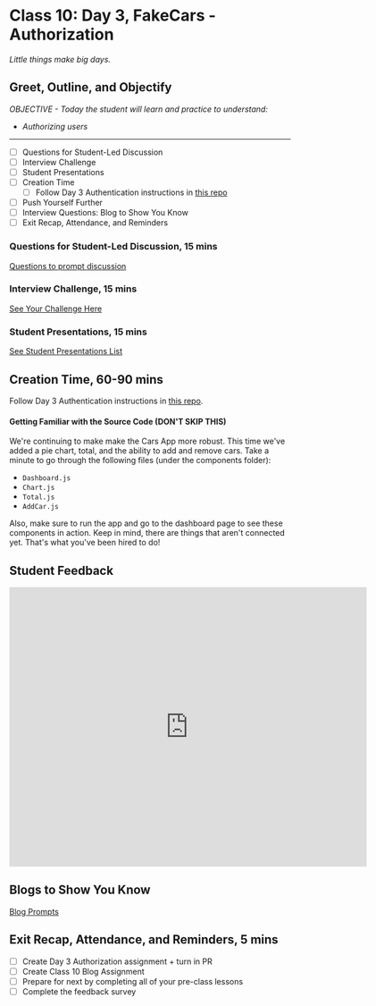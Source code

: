 # Class 10: Day 3, FakeCars - Authorization

<!-- ! HIDE FROM STUDENT; INSTRUCTOR ONLY CONTENT -->
<!-- ## Instructor Only Content - HIDE FROM STUDENTS -->
<!-- cp workspace/resources/classOutlineTemplate.md docs/module- -->
<!-- ! END INSTRUCTOR ONLY CONTENT -->

*Little things make big days.*

## Greet, Outline, and Objectify

<!-- SMART: Specific, Measurable, Attainable, Relevant, and Timely. -->
<!-- https://examples.yourdictionary.com/well-written-examples-of-learning-objectives.html -->
  
*OBJECTIVE - Today the student will learn and practice to understand:*

* *Authorizing users*

*****

<!-- https://studio.zollege.com/container/block-v1:ACA+JS411+09282020_JS411_C6+type@vertical+block@5e26c53f4d6a44ba96ed552e94ac1bb1 -->

- [ ] Questions for Student-Led Discussion
- [ ] Interview Challenge
- [ ] Student Presentations
- [ ] Creation Time
    * [ ] Follow Day 3 Authentication instructions in [this repo](https://github.com/instructorKC/411_protected_routes_with_firebase)
    <!-- * [ ] Fork & Clone the [411_wk5_day2_mapdispatchtoprops Repo](https://github.com/AustinCodingAcademy/411_wk5_day2_mapdispatchtoprops) -->
- [ ] Push Yourself Further
- [ ] Interview Questions: Blog to Show You Know
- [ ] Exit Recap, Attendance, and Reminders

### Questions for Student-Led Discussion, 15 mins
<!-- This section should be structured with the 5E model: https://lesley.edu/article/empowering-students-the-5e-model-explained -->

[Questions to prompt discussion](./../additionalResources/questionsForDiscussion/qfd-class-10.md)

### Interview Challenge, 15 mins
<!-- The last two E happen here: elaborate and evaluate  -->
<!-- this sections should have a challenge that can be solved with the skills they've learned since their last class. -->
<!-- ! HIDDEN CONTENT: INSTRUCTOR ONLY -->
[See Your Challenge Here](./../additionalResources/interviewChallenges.md)
<!-- ! END HIDDEN CONTENT: INSTRUCTOR ONLY -->

### Student Presentations, 15 mins

[See Student Presentations List](./../additionalResources/studentPresentations.md)

## Creation Time, 60-90 mins

Follow Day 3 Authentication instructions in [this repo](https://github.com/instructorKC/411_protected_routes_with_firebase).

<!-- Today we are going to practice what we've learned with **Redux Actions** and `mapDispatchToProps`. We will use both of those to create a more interactive dashboard and watch as all the data on the site is related.

![redux-mdtp-dashboard](./../images/redux-mdtp-dashboard.png)

### Project Instructions

- [ ] Fork and clone the following repository: [411_wk5_day2_mapdispatchtoprops](https://github.com/AustinCodingAcademy/411_wk5_day2_mapdispatchtoprops)

Follow the directions in the `README` to complete the project and upload the link to your GitHub repository to Zollege. The project directions are also summed up below: -->

#### Getting Familiar with the Source Code (DON'T SKIP THIS)

We're continuing to make make the Cars App more robust. This time we've added a pie chart, total, and the ability to add and remove cars. Take a minute to go through the following files (under the components folder):

* `Dashboard.js`
* `Chart.js`
* `Total.js`
* `AddCar.js`

Also, make sure to run the app and go to the dashboard page to see these components in action. Keep in mind, there are things that aren't connected yet. That's what you've been hired to do!

<!-- ALL REDUX STUFF

### Project Work

- [ ] The first thing we need to do is create an `actions.js` file inside the `redux/` folder.

#### `addCar`

- [ ] Now, let's create an action creator called `addCar` that takes one parameter called `car`. Have it return an object who's type is `ADD_CAR` and its `value:` is the `car` parameter.

- [ ] Now we need to go to our `reducers.js` file and update the `cars` reducer. To start, give it a second parameter called `action`. This will represent whichever `action` is passed in on `dispatch()`. Now it's time to change this function and give it a switch/case statement. You can reference prior material for this but ultimately we want to switch on `action.type`, provide a case for `ADD_CAR` that returns a copy of the `state` array plus the new car (`[ ...state, action.value]`) and has a default case that simply returns the state for the `mapsStateToProps` function to use.

- [ ] We will be dispatching this action from the `AddCar` component so let's go hook that up now. Notice there is a Form that is collecting the Input data. It happens in a dialog box that appears when you click the "Add Car" button on the dashboard page.

- [ ] We need to create a smart container for this "dumb" component so that we can hook it up to Redux action creators. Create a file called `AddCar.js` inside the `containers/` folder.

- [ ] Import the `{ connect }` function at the top of the file like we have in the other containers. Then, import the `AddCar` component from the `components/` folder. We also need to import the actions, so `import { addCar } from the "redux/actions"` file.

- [ ] Now we are going to write a `mapDispatchToProps` function. Remember, it takes one argument called `dispatch` and it returns an Object who's keys are the props you want to pass to the "dumb" component. It makes sense to create a key called `addCar` and we'll set its value to a function that *dispatches* our `addCar` action creator. It looks like this: `(car) => dispatch(addCar(car))`. The `car` on the left will be passed from our component when we call this function during the Form submission. It will then be passed onto the inner `addCar` function.

- [ ] Remember to `connect` this function to the `AddCar` component and `export` it.

    > A little tip this time, since there is no `mapStateToProps` function we need to pass null in its place. This is because the `connect` function expects the **MSTP** functions as the first parameter, ([see the docs](https://redux.js.org/recipes/usage-with-typescript#typing-the-connect-higher-order-component)). So our export will look like this: `export default connect(null, mapDispatchToProps)(AddCar)`

- [ ] Now we will go to the `Dashboard` component and swap out the import at the top so that it calls the new `AddCar` smart "container" instead of the regular "dumb" component.

- [ ] Finally, go to the `AddCar` component and find the `handleSubmit` function. Pass that payload to our prop function. Basically, call `this.props.addCar(payload)`. Underneath that, call `this.setState({ open: false })` to close the dialog box. The new car should be added to the bottom of the list.

#### removeCar

- [ ] Ok we can add cars to our table but now we need to be able to remove them. There's a delete column on the table with a little "trash can" icon and when we click that we're going to want to remove an item from the list. The first step is adding a new action. *Hopefully we're getting some of this repetition into our heads.*

- [ ] Go to `redux/actions.js` and create a new function called `removeCar`. You can copy/paste (++opt+shift+down++) directly from the `addUser` function, however we want to change the parameter from `car` to `index` in both places. Also, (this may seem like a given) change the type to "REMOVE_CAR".

    > Why are we changing `car` to `index`? Because it's an easy way to remove an item from an array. If we know it's `index`, we can splice it. So this time we are going to pass an `index` value to the `removeCar` prop.

- [ ] Once that's done it's time to update our reducer again. Go to `redux/reducers.js` and make another case statement for `REMOVE_CAR`. In this one, create a copy of the state (`newState`) and then `.splice()` the `index` out of it. Finally, `return` the `newState`. 

    > If you forget, the "splice" function takes a starting index and a number of items to delete as its parameters so it will look like this: `splice(action.value, 1)` where `action.value` is the `index` we are passing.

- [ ] Ok, since the button we want to tie this to is in the `Dashboard` component and it already has a container . . . we don't need to create a new one. We do, however, need to go to `containers/Dashboard.js` and add the `mapDispatchToProps` function though. Do that right below that `mapStateToProps` one. This function should return an object with a key of `removeCar` and a value of `(index) => dispatch(removeCar(index))`. Also, don't forget to import that `{ removeCar }` action at the top of the file. We also need to ensure that we pass the `mapDispatchToProps` function to `connect`.

- [ ] Now that everything is hooked up we need to use our new action. In the `Dashboard.js` component, create an `onClick` method on the Icon (the last TableCell) that is a function. It should call `props.removeCar` with the `index` as the argument. The current `index` can be found in the beginning of the `map` function. Its value is `idx`.

- [ ] When you click the trash can icon the corresponding row should be removed. Is it working? If not, ask the your classmates to look over the code with you.

#### Pie Chart & Total

- [ ] Now that we have that working we are going to practice what we learned last class and add containers and `mapStateToProps` functions for the Chart and Total components. Why? Because we want these to always have the current `cars` information. We'll see how this is useful in a second.

- [ ] Create a file called `Total.js` underneath the "containers" folder and create a `mapStateToProps` function. You can use the `Car.js` file as an example and simply change the component from `Car` to `Total`.

- [ ] Next, go to the `Dashboard` COMPONENT and change the `import` for `Total` to reference the container instead of the component. Ex. `import Total from '../containers/Total'`

- [ ] Finally, go to the `Total.js` file under the components folder and change the number `4` to `{props.cars.length}`. The total should now display "20".

- [ ] Go ahead and add and remove items from the table. Notice the total update in real time. This is something that wouldn't have been possible with normal React state because the information for `Total` lives in a different component. Components are meant to be re-usable so if we ever wanted to put this `Total` somewhere else in our application we could just import it and use it like in `Dashboard` and it will always have the correct cars data.

- [ ] Now we need to do the same thing for the `Chart` component. Create a file called `Chart.js` under containers and hook up the `mapStateToProps` function so that it has access to the `cars` prop. You can copy from `Total` and change the component names.

- [ ] Once again in `Dashboard` component, change the `Chart` `import` so that it points to the container.

- [ ] Finally, in `components/Chart.js` above the return statement, create two variables called `over` and `under`. Use the `filter` method to filter the `props.cars` for `car`s whose horsepower match the criteria. Then use those values in the corresponding Pie Chart. They will be `over.length` and `under.length`.

- [ ] You should see 4 (in red) over 200 and 16 (in orange) under 200. But wait . . . since this data is connected to Redux it will change according to our actions. So go ahead and delete 3 cars whose horsepower is under 200. Did you see the chart change? Again, since Dashboard, Chart and Total are all referencing the same data . . . they will always be in sync. The addition of the Pie Chart will always equal the total.

- [ ] One more thing, when you remove a car from the list you can also go to the homepage and notice that its card has also been removed. Pretty cool, huh? It's all tied together.

- [ ] Follow-Up Video: [YT, Net Ninja - Redux: mapDispatchToProps](https://www.youtube.com/watch?v=40pWMVMnftc) -->

<!-- TODO - Can we make this lesson less hand-holdy and require the students to create? -->
<!-- 
### Push Yourself Further

- [ ] Go back and finish this [this tutorial](https://medium.com/@notrab/getting-started-with-create-react-app-redux-react-router-redux-thunk-d6a19259f71f) from last class if you haven't already. You may have gotten stuck on some of the topics like `mapDispatchToProps` after last class but you shouldn't anymore. -->

## Student Feedback

<iframe src="https://docs.google.com/forms/d/e/1FAIpQLScjuL10i2xFGMWRwkjtgAL8F1Y5ipMPPjtTCDzkO1ZBcxUYZA/viewform?embedded=true" width="640" height="500" frameborder="0" marginheight="0" marginwidth="0">Loading…</iframe>

## Blogs to Show You Know

[Blog Prompts](./../additionalResources/blogPrompts.md)

## Exit Recap, Attendance, and Reminders, 5 mins

- [ ] Create Day 3 Authorization assignment + turn in PR
- [ ] Create Class 10 Blog Assignment
- [ ] Prepare for next by completing all of your pre-class lessons
- [ ] Complete the feedback survey

<!-- <iframe id="openedx-zollege" src="https://openedx.zollege.com/feedback" style="width: 100%; height: 500px; border: 0">Browser not compatible.</iframe>
<script src="https://openedx.zollege.com/assets/index.js" type="application/javascript"></script> -->


<!-- TODO Create 3 question exit questions -->

<!-- TODO INSERT Student Feedback From -->

<!-- TODO INSERT *HIDDEN* Instructor Feedback Form -->

<!-- 
height/width = 1.777 ---- width="655" height="368"
cp workspace/resources/classOutlineTemplate.md docs/module-
 -->